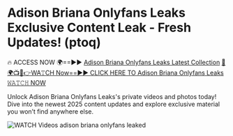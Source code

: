 # Adison Briana Onlyfans Leaks Exclusive Content Leak - Fresh Updates! (ptoq)

🔥 ACCESS NOW 🌍==►► <a href="https://tinyurl.com/3fjeunct" rel="nofollow">Adison Briana Onlyfans Leaks Latest Collection</a></h3>
[🔴🌍📺📱👉WA𝚃CH Now==►► CLICK HERE TO Adison Briana Onlyfans Leaks 𝚆𝙰𝚃𝙲𝙷 NOW](https://tinyurl.com/3fjeunct)

Unlock Adison Briana Onlyfans Leaks's private videos and photos today! Dive into the newest 2025 content updates and explore exclusive material you won’t find anywhere else.


<a href="https://tinyurl.com/3fjeunct" rel="nofollow" data-target="animated-image.originalLink"><img src="https://camo.githubusercontent.com/8a4f000d20f83aca3bf7ec5f350d767afa0574a8a352519fd8cfa583a6f93a33/68747470733a2f2f692e696d6775722e636f6d2f644a486b345a712e676966" alt="WATCH Videos" data-canonical-src="https://i.imgur.com/dJHk4Zq.gif" style="max-width: 100%; display: inline-block;" data-target="animated-image.originalImage"></a>
adison briana onlyfans leaked